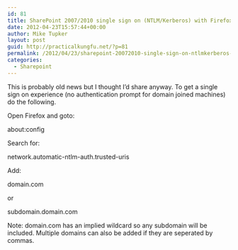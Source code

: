 ```yaml
---
id: 81
title: SharePoint 2007/2010 single sign on (NTLM/Kerberos) with Firefox
date: 2012-04-23T15:57:44+00:00
author: Mike Tupker
layout: post
guid: http://practicalkungfu.net/?p=81
permalink: /2012/04/23/sharepoint-20072010-single-sign-on-ntlmkerberos-with-firefox/
categories:
  - Sharepoint
---
```

This is probably old news but I thought I&#8217;d share anyway. To get a single sign on experience (no authentication prompt for domain joined machines) do the following.

Open Firefox and goto:
  
about:config

Search for:
  
network.automatic-ntlm-auth.trusted-uris

Add:
  
domain.com
  
or
  
subdomain.domain.com

Note: domain.com has an implied wildcard so any subdomain will be included. Multiple domains can also be added if they are seperated by commas.